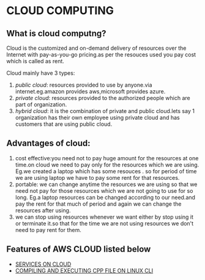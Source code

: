 # **CLOUD COMPUTING**

## What is cloud computng?
Cloud is the customized and on-demand delivery of resources over the Internet with pay-as-you-go pricing.as per the resouces used you pay cost which is called as rent.

Cloud mainly have 3 types:

1. *public cloud*: resources provided to use by anyone.via internet.eg.amazon provides aws,microsoft provides azure.
2. *private cloud*: resources provided to the authorized people which are part of organization.
3. *hybrid cloud*: it is the combination of private and public cloud.lets say 1 organization has their own employee using private cloud and has customers that are using public cloud.

## Advantages of cloud:
1. cost effective:you need not to pay huge amount for the resources at one time.on cloud we need to pay only for the resources which we are using. Eg.we created a laptop which has some resouces . so for period of time we are using laptop we have to pay some rent for that resources.
2. portable: we can change anytime the resources we are using so that we need not pay for those resources which we are not going to use for so long. Eg.a laptop resources can be changed according to our need.and pay the rent for that much of period and again we can change the resources after using.
3. we can stop using resources whenever we want either by stop using it or terminate it.so that for the time we are not using resources we don't need to pay rent for them.


## Features of AWS CLOUD listed below

- [SERVICES ON CLOUD](https://github.com/shweta-vengurlekar11/cloud/tree/SERVICES-PROVIDED-BY-AWS)
- [COMPILING AND EXECUTING CPP FILE ON LINUX CLI](https://github.com/shweta-vengurlekar11/cloud/tree/CPP-ON-LINUX)
